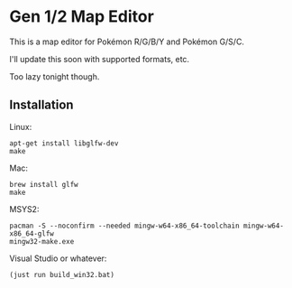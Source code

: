 Gen 1/2 Map Editor
=====
This is a map editor for Pokémon R/G/B/Y and Pokémon G/S/C.

I'll update this soon with supported formats, etc.

Too lazy tonight though.

Installation
--------

Linux:
```
apt-get install libglfw-dev
make
```

Mac:
```
brew install glfw
make
```

MSYS2:
```
pacman -S --noconfirm --needed mingw-w64-x86_64-toolchain mingw-w64-x86_64-glfw
mingw32-make.exe
```

Visual Studio or whatever:
```
(just run build_win32.bat)
```
